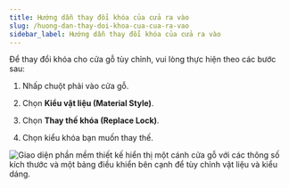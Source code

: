 ```yaml
---
title: Hướng dẫn thay đổi khóa của cửa ra vào
slug: /huong-dan-thay-doi-khoa-cua-cua-ra-vao
sidebar_label: Hướng dẫn thay đổi khóa của cửa ra vào
---
```


Để thay đổi khóa cho cửa gỗ tùy chỉnh, vui lòng thực hiện theo các bước sau:

1. Nhấp chuột phải vào cửa gỗ.

2. Chọn **Kiểu vật liệu (Material Style)**.

3. Chọn **Thay thế khóa (Replace Lock)**.

4. Chọn kiểu khóa bạn muốn thay thế.

![Giao diện phần mềm thiết kế hiển thị một cánh cửa gỗ với các thông số kích thước và một bảng điều khiển bên cạnh để tùy chỉnh vật liệu và kiểu dáng.](https://storage.googleapis.com/jegavn_kb/image_jegavn/486.1.jpg)